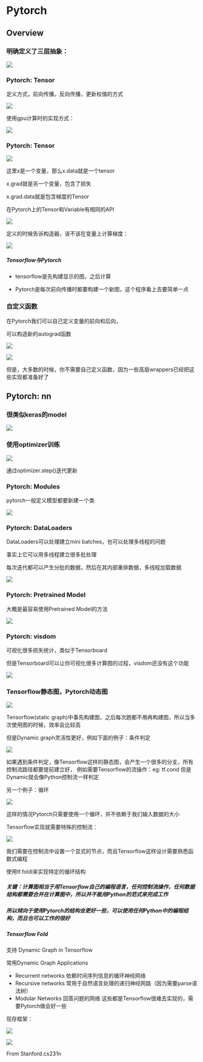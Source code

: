 # Pytorch
## Overview
### 明确定义了三层抽象：

![](../__pics/pytorch.png)

### Pytorch: Tensor
定义方式，前向传播，反向传播，更新权值的方式

![](../__pics/pytorch1.png)

使用gpu计算时的实现方式：

![](../__pics/pytorch2.png)

### Pytorch: Tensor

![](../__pics/pytorch3.png)

这里x是一个变量，那么x.data就是一个tensor

x.grad就是另一个变量，包含了损失

x.grad.data就是包含梯度的Tensor

在Pytorch上的Tensor和Variable有相同的API

![](../__pics/pytorch4.png)

定义的时候告诉构造器，该不该在变量上计算梯度：

![](../__pics/pytorch5.png)

##### Tensorflow与Pytorch
 - tensorflow是先构建显示的图，之后计算
 
 - Pytorch是每次前向传播时都要构建一个新图，这个程序看上去要简单一点 

### 自定义函数
在Pytorch我们可以自己定义变量的前向和后向，
 
可以构造新的autograd函数

![](../__pics/pytorch6.png)

![](../__pics/pytorch7.png)

但是，大多数的时候，你不需要自己定义函数，因为一些高层wrappers已经把这些实现都准备好了

## Pytorch: nn
### 很类似keras的model

![](../__pics/pytorch8.png)

### 使用optimizer训练

![](../__pics/pytorch9.png)

通过optimizer.step()迭代更新

### Pytorch: Modules
pytorch一般定义模型都要新建一个类

![](../__pics/pytorch10.png)

### Pytorch: DataLoaders
DataLoaders可以处理建立mini batches，也可以处理多线程的问题

事实上它可以用多线程建立很多批处理

每次迭代都可以产生分批的数据，然后在其内部重排数据，多线程加载数据

![](../__pics/pytorch11.png)

### Pytorch: Pretrained Model
大概是最容易使用Pretrained Model的方法

![](../__pics/pytorch12.png)

### Pytorch: visdom
可视化很多损失统计，类似于Tensorboard

但是Tensorboard可以让你可视化很多计算图的过程，visdom还没有这个功能

![](../__pics/pytorch13.png)

### Tensorflow静态图，Pytorch动态图

![](../__pics/pytorch14.png)

Tensorflow(static graph)中事先构建图，之后每次跑都不用再构建图，所以当多次使用图的时候，效率会比较高

但是Dynamic graph灵活性更好，例如下面的例子：条件判定

![](../__pics/pytorch15.png)

如果遇到条件判定，像Tensorflow这样的静态图，会产生一个很多的分支，所有控制流路径都要提前建立好，
例如需要Tensorflow的流操作：eg: tf.cond
但是Dynamic就会像Python控制流一样判定

另一个例子：循环

![](../__pics/pytorch16.png)

这样的情况Pytorch只需要使用一个循环，并不依赖于我们输入数据的大小

Tensorflow实现就需要特殊的控制流：

![](../__pics/pytorch17.png)

我们需要在控制流中设置一个显式的节点，而且Tensorflow这样设计需要熟悉函数式编程

使用tf.foldl来实现特定的循环结构

##### 关键：计算图相当于用Tensorflow自己的编程语言，任何控制流操作，任何数据结构都需要合并在计算图中，所以并不能用Python的范式来完成工作

##### 所以倾向于使用Pytorch的结构会更好一些，可以使用任何Python中的编程结构，而且也可以工作的很好

##### Tensorflow Fold
支持 Dynamic Graph in Tensorflow

常用Dynamic Graph Applications
- Recurrent networks  依赖时间序列信息的循环神经网络
- Recursive networks  常用于自然语言处理的递归神经网路（因为需要parse语法树）
- Modular Networks 回答问题的网络
这些都是Tensorflow很难去实现的，需要Pytorch做会好一些

现存框架：

![](../__pics/pytorch18.png)

![](../__pics/pytorch19.png)

From Stanford.cs231n
